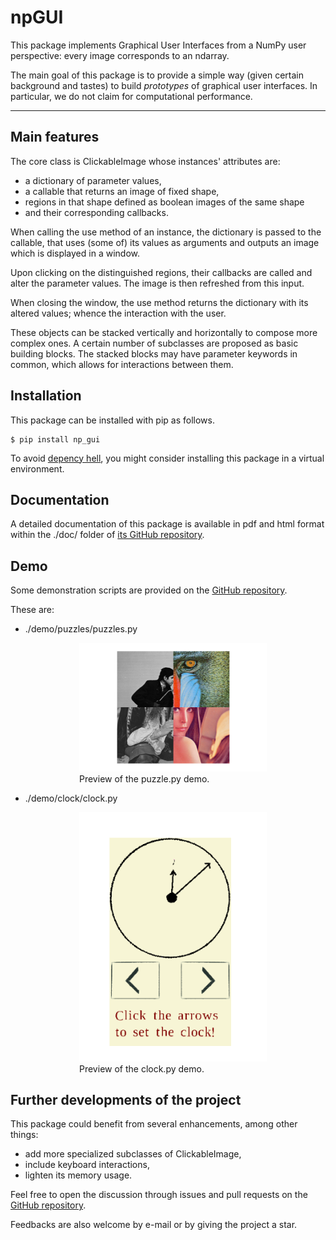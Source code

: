# npGUI

This package implements Graphical User Interfaces from a NumPy user
perspective: every image corresponds to an ndarray.

The main goal of this package is to provide a 
simple way (given certain background and tastes) to build *prototypes* of graphical user interfaces.
In particular, we do not claim for computational performance.

---
## Main features
The core class is
ClickableImage whose instances' attributes are: 


* a dictionary of parameter values,
* a callable that returns an image of fixed shape,
* regions in that shape defined as boolean images of the same shape 
* and their corresponding callbacks.

When calling the use method of an instance,
the dictionary is passed to the callable, that uses (some of) its values
as arguments and outputs an image which is displayed in a window.

Upon clicking on the distinguished regions, their callbacks are called
and alter the parameter values. The image is then refreshed from this 
input.

When closing the window, the use method returns the dictionary with
its altered values; whence the interaction with the user.

These objects can be stacked vertically and horizontally to compose more
complex ones. A certain number of subclasses are proposed as basic 
building blocks. The stacked blocks may have parameter keywords in common,
which allows for interactions between them.

## Installation
This package can be installed with pip as follows.

```
$ pip install np_gui
```

To avoid [depency hell](https://en.wikipedia.org/wiki/Dependency_hell), you might consider installing this package in a virtual environment.

## Documentation

A detailed documentation of this package is available in pdf and html
format within the ./doc/ folder of [its GitHub repository](https://github.com/completementgaga/npGUI).

## Demo

Some demonstration scripts are provided on the [GitHub repository](https://github.com/completementgaga/npGUI).

These are:
* ./demo/puzzles/puzzles.py 
<figure style="padding-left:5em">
<img src="./screenshots/puzzles_screenshot.png"  width="300em" title="puzzles.py preview">
<figcaption> Preview of the puzzle.py demo.</figcaption>
</figure>

* ./demo/clock/clock.py
<figure style="padding-left:5em">
<img src="./screenshots/clock_screenshot.png"  width="300em" title="clock.py preview">
<figcaption> Preview of the clock.py demo.</figcaption>
</figure>

## Further developments of the project
This package could benefit from several enhancements, among other things:
 
 * add more specialized subclasses of ClickableImage,
 * include keyboard interactions,
 * lighten its memory usage.

Feel free to open the discussion through issues and pull requests on the [GitHub repository](https://github.com/completementgaga/npGUI).

Feedbacks are also welcome by e-mail or by giving the project a star.















